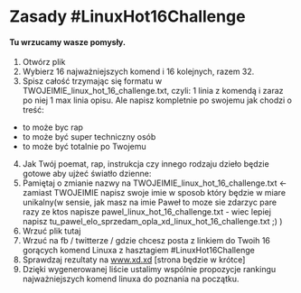 # Zasady #LinuxHot16Challenge

#### Tu wrzucamy wasze pomysły.

1. Otwórz plik
2. Wybierz 16 najważniejszych komend i 16 kolejnych, razem 32.
3. Spisz całość trzymając się formatu w  TWOJEIMIE_linux_hot_16_challenge.txt, czyli: 1 linia z komendą i zaraz po niej 1 max linia opisu. Ale napisz kompletnie po swojemu jak chodzi o treść:
- to może byc rap
- to może być super techniczny osób
- to może być totalnie po Twojemu
4. Jak Twój poemat, rap, instrukcja czy innego rodzaju dzieło będzie gotowe aby ujżeć światło dzienne:
5. Pamiętaj o zmianie nazwy na TWOJEIMIE_linux_hot_16_challenge.txt <- zamiast TWOJEIMIE napisz swoje imie w sposob który będzie w miare unikalny(w sensie, jak masz na imie Paweł to moze sie zdarzyc pare razy ze ktos napisze pawel_linux_hot_16_challenge.txt - wiec lepiej napisz tu_pawel_elo_sprzedam_opla_xd_linux_hot_16_challenge.txt ;) )
6. Wrzuć plik tutaj
7. Wrzuć na fb / twitterze / gdzie chcesz posta z linkiem do Twoih 16 gorących komend Linuxa z hasztagiem #LinuxHot16Challenge 
8. Sprawdzaj rezultaty na www.xd.xd [strona będzie w krótce]
9. Dzięki wygenerowanej liście ustalimy wspólnie propozycje rankingu najważniejszych komend linuxa do poznania na początku.
